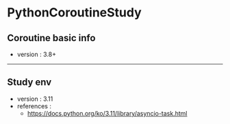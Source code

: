 # PythonCoroutineStudy
## Coroutine basic info
- version : 3.8+
---
## Study env
- version : 3.11
- references :
  - https://docs.python.org/ko/3.11/library/asyncio-task.html